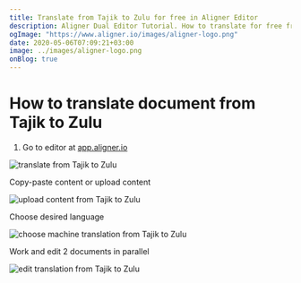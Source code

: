 ```yaml
---
title: Translate from Tajik to Zulu for free in Aligner Editor
description: Aligner Dual Editor Tutorial. How to translate for free from Tajik to Zulu. Aligner is multilingual document management platform. 
ogImage: "https://www.aligner.io/images/aligner-logo.png"
date: 2020-05-06T07:09:21+03:00
image: ../images/aligner-logo.png
onBlog: true
---
```


# How to translate document from Tajik to Zulu

1. Go to editor at [app.aligner.io](https://app.aligner.io "Aligner App web page")

![translate from Tajik to Zulu](../aligner-blank-editor.png "translate from Tajik to Zulu")

Copy-paste content or upload content

![upload content from Tajik to Zulu](../aligner-uploaded-document.png "upload content from Tajik to Zulu")

Choose desired language

![choose machine translation from Tajik to Zulu](../aligner-language-dropdown.png "choose machine translation from Tajik to Zulu")

Work and edit 2 documents in parallel

![edit translation from Tajik to Zulu](../aligner-double-sitded-editor.png "edit translation from Tajik to Zulu")

